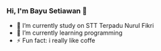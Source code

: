 ### Hi, I'm Bayu Setiawan 👋
- 🔭 I’m currently study on STT Terpadu Nurul Fikri
- 🌱 I’m currently learning programming 
- ⚡ Fun fact: i really like coffe

<!--
**masbayou/masbayou** is a ✨ _special_ ✨ repository because its `README.md` (this file) appears on your GitHub profile.

Here are some ideas to get you started:

- 🔭 I’m currently working on ...
- 🌱 I’m currently learning ...
- 👯 I’m looking to collaborate on ...
- 🤔 I’m looking for help with ...
- 💬 Ask me about ...
- 📫 How to reach me: ...
- 😄 Pronouns: ...
- ⚡ Fun fact: ...
-->
